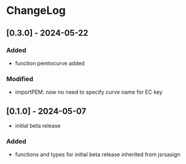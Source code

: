 # ChangeLog

## [0.3.0] - 2024-05-22

### Added

- function pemtocurve added

### Modified

- importPEM: now no need to specify curve name for EC key

## [0.1.0] - 2024-05-07

- initial beta release

### Added

- functions and types for initial beta release inherited from jsrsasign
